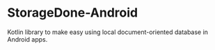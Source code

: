 # StorageDone-Android
Kotlin library to make easy using local document-oriented database in Android apps.
